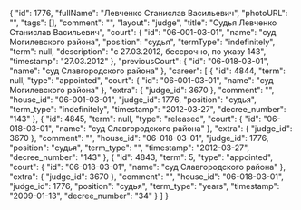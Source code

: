{
    "id": 1776,
    "fullName": "Левченко Станислав Васильевич",
    "photoURL": "",
    "tags": [],
    "comment": "",
    "layout": "judge",
    "title": "Судья Левченко Станислав Васильевич",
    "court": {
        "id": "06-001-03-01",
        "name": "суд Могилевского района",
        "position": "судья",
        "termType": "indefinitely",
        "term": null,
        "description": "c 27.03.2012, бессрочно, по указу 143",
        "timestamp": "27.03.2012"
    },
    "previousCourt": {
        "id": "06-018-03-01",
        "name": "суд Славгородского района"
    },
    "career": [
        {
            "id": 4844,
            "term": null,
            "type": "appointed",
            "court": {
                "id": "06-001-03-01",
                "name": "суд Могилевского района"
            },
            "extra": {
                "judge_id": 3670
            },
            "comment": "",
            "house_id": "06-001-03-01",
            "judge_id": 1776,
            "position": "судья",
            "term_type": "indefinitely",
            "timestamp": "2012-03-27",
            "decree_number": "143"
        },
        {
            "id": 4845,
            "term": null,
            "type": "released",
            "court": {
                "id": "06-018-03-01",
                "name": "суд Славгородского района"
            },
            "extra": {
                "judge_id": 3670
            },
            "comment": "",
            "house_id": "06-018-03-01",
            "judge_id": 1776,
            "position": "судья",
            "term_type": "",
            "timestamp": "2012-03-27",
            "decree_number": "143"
        },
        {
            "id": 4843,
            "term": 5,
            "type": "appointed",
            "court": {
                "id": "06-018-03-01",
                "name": "суд Славгородского района"
            },
            "extra": {
                "judge_id": 3670
            },
            "comment": "",
            "house_id": "06-018-03-01",
            "judge_id": 1776,
            "position": "судья",
            "term_type": "years",
            "timestamp": "2009-01-13",
            "decree_number": "34"
        }
    ]
}